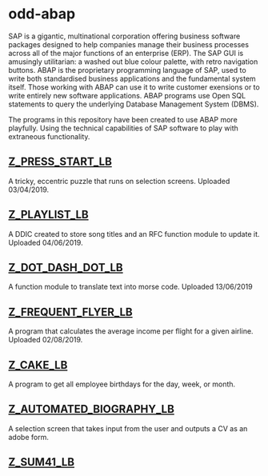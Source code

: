 # odd-abap

SAP is a gigantic, multinational corporation offering business software packages designed to help companies manage their business processes across all of the major functions of an enterprise (ERP). The SAP GUI is amusingly utilitarian: a washed out blue colour palette, with retro navigation buttons. ABAP is the proprietary programming language of SAP, used to write both standardised business applications and the fundamental system itself. Those working with ABAP can use it to write customer exensions or to write entirely new software applications. ABAP programs use Open SQL statements to query the underlying Database Management System (DBMS).

The programs in this repository have been created to use ABAP more playfully. Using the technical capabilities of SAP software to play with extraneous functionality.

## [Z_PRESS_START_LB][1]

A tricky, eccentric puzzle that runs on selection screens. Uploaded 03/04/2019.

## [Z_PLAYLIST_LB][2]

A DDIC created to store song titles and an RFC function module to update it. Uploaded 04/06/2019.

## [Z_DOT_DASH_DOT_LB][4]

A function module to translate text into morse code. Uploaded 13/06/2019

## [Z_FREQUENT_FLYER_LB][7]

A program that calculates the average income per flight for a given airline. Uploaded 02/08/2019.

## [Z_CAKE_LB][6]

A program to get all employee birthdays for the day, week, or month.

## [Z_AUTOMATED_BIOGRAPHY_LB][5]

A selection screen that takes input from the user and outputs a CV as an adobe form.

## [Z_SUM41_LB][3]

[1]: https://github.com/kubrickzirconia/odd-abap/tree/master/Z_PRESS_START_LB

[2]: https://github.com/kubrickzirconia/odd-abap/tree/master/Z_PLAYLIST_LB

[3]: https://github.com/kubrickzirconia/odd-abap/tree/master/Z_SUM41_LB

[4]: https://github.com/kubrickzirconia/odd-abap/tree/master/Z_DOT_DASH_DOT_LB

[5]: https://github.com/kubrickzirconia/odd-abap/tree/master/Z_AUTOMATED_BIOGRAPHY_LB

[6]: https://github.com/kubrickzirconia/odd-abap/tree/master/Z_CAKE_LB

[7]: https://github.com/kubrickzirconia/odd-abap/tree/master/Z_FREQUENT_FLYER_LB
